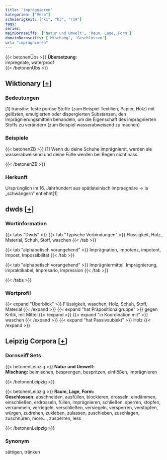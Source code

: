 ```yaml
---
title: "imprägnieren"
kategorien: ["Verb"]
schwierigkeit: ["k1", "h3", "r19"]
tags:
series:
mainDornseiffs: ['Natur und Umwelt', 'Raum, Lage, Form']
domainDornseiffs: ['Mischung', 'Geschlossen']
url: "imprägnieren"
---
```


{{< betonenÜbs >}}
**Übersetzung:**  
impregnate, waterproof  
{{< /betonenÜbs >}}

## Wiktionary [[+](https://de.wiktionary.org/wiki/imprägnieren)]

### Bedeutungen
[1] transitiv: feste poröse Stoffe (zum Beispiel Textilien, Papier, Holz) mit gelösten, emulgierten oder dispergierten Substanzen, den Imprägnierungsmitteln behandeln, um die Eigenschaft des imprägnierten Stoffs zu verändern (zum Beispiel wasserabweisend zu machen)  

### Beispiele
{{< betonenZB >}}
[1] Wenn du deine Schuhe imprägnierst, werden sie wasserabweisend und deine Füße werden bei Regen nicht nass.  

{{< /betonenZB >}}
### Herkunft
Ursprünglich im 16. Jahrhundert aus spätlateinisch impraegnāre → la „schwängern“ entlehnt[1]  



## dwds [[+](https://www.dwds.de/wb/imprägnieren)]

### Wortinformation
{{< tabs "Dwds" >}}
{{< tab "Typische Verbindungen" >}}
Flüssigkeit, Holz, Material, Schuh, Stoff, waschen
{{< /tab >}}

{{< tab "alphabetisch vorangehend" >}}
Imprägnation, Impotenz, impotent, Impost, Impossibilität
{{< /tab >}}

{{< tab "alphabetisch vorangehend" >}}
Imprägniermittel, Imprägnierung, impraktikabel, Impresario, Impression
{{< /tab >}}

{{< /tabs >}}

### Wortprofil
{{< expand "Überblick" >}} Flüssigkeit, waschen, Holz, Schuh, Stoff, Material {{< /expand >}}
{{< expand "hat Präpositionalgruppe" >}} gegen Kritik, mit Mittel {{< /expand >}}
{{< expand "in Koordination mit" >}} waschen {{< /expand >}}
{{< expand "hat Passivsubjekt" >}} Holz {{< /expand >}}

## Leipzig Corpora [[+](https://corpora.uni-leipzig.de/en/res?word=imprägnieren&corpusId=deu_newscrawl-public_2018)]

### Dornseiff Sets
{{< betonenLeipzig >}}
**Natur und Umwelt:**  
**Mischung:** beimischen, besprengen, bespritzen, einflößen, imprägnieren  

{{< /betonenLeipzig >}}


{{< betonenLeipzig >}}
**Raum, Lage, Form:**  
**Geschlossen:** abschneiden, ausfüllen, blockieren, drosseln, eindämmen, einschließen, erdrosseln, füllen, imprägnieren, schließen, sperren, stopfen, verrammeln, verriegeln, verschließen, versiegeln, versperren, verstopfen, würgen, zudrehen, zukleben, zulassen, zuschieben, zuschlagen, zuschnüren, more..., zusperren, less  

{{< /betonenLeipzig >}}

### Synonym
sättigen, tränken


